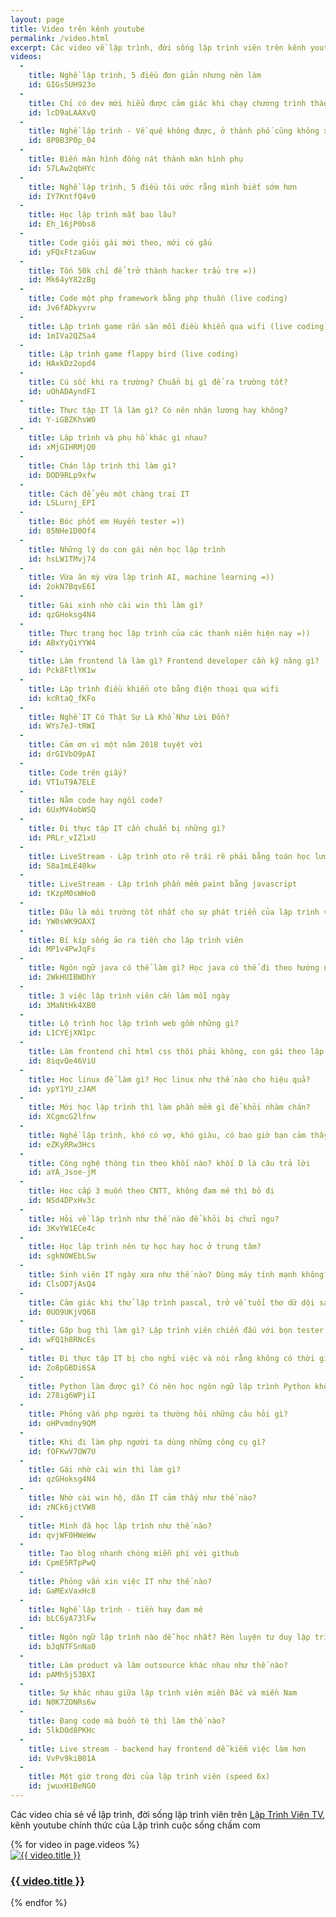 ```yaml
---
layout: page
title: Video trên kênh youtube
permalink: /video.html
excerpt: Các video về lập trình, đời sống lập trình viên trên kênh youtube chính thức của Lập trình cuộc sống chấm com
videos:
  -
    title: Nghề lập trình, 5 điều đơn giản nhưng nên làm
    id: GIGs5UH923o
  -
    title: Chỉ có dev mới hiểu được cảm giác khi chạy chương trình thành công
    id: lcD9aLAAXvQ
  -
    title: Nghề lập trình - Về quê không được, ở thành phố cũng không xong
    id: 8P0B3P0p_04
  -
    title: Biến màn hình đồng nát thành màn hình phụ
    id: 57LAw2qbHYc
  -
    title: Nghề lập trình, 5 điều tôi ước rằng mình biết sớm hơn
    id: IY7KntfQ4v0
  -
    title: Học lập trình mất bao lâu?
    id: Eh_16jP0bs8
  -
    title: Code giỏi gái mới theo, mới có gấu
    id: yFQxFtzaGuw
  -
    title: Tốn 50k chỉ để trở thành hacker trẩu tre =))
    id: Mk64yY82zBg
  -
    title: Code một php framework bằng php thuần (live coding)
    id: Jv6fADkyvrw
  -
    title: Lập trình game rắn săn mồi điều khiển qua wifi (live coding)
    id: 1mIVa2QZSa4
  -
    title: Lập trình game flappy bird (live coding)
    id: HAxkDz2opd4
  -
    title: Cú sốc khi ra trường? Chuẩn bị gì để ra trường tốt?
    id: uOhADAyndFI
  -
    title: Thực tập IT là làm gì? Có nên nhận lương hay không?
    id: Y-iGBZKhsW0
  -
    title: Lập trình và phụ hồ khác gì nhau?
    id: xMjGIHRMjQ0
  -
    title: Chán lập trình thì làm gì?
    id: DOD9RLp9xfw
  -
    title: Cách để yêu một chàng trai IT
    id: LSLurnj_EPI
  -
    title: Bóc phốt em Huyền tester =))
    id: 85NHe1D0Of4
  -
    title: Những lý do con gái nên học lập trình
    id: hsLW1TMvj74
  -
    title: Vừa ăn mỳ vừa lập trình AI, machine learning =))
    id: 2okN7BqvE6I
  -
    title: Gái xinh nhờ cài win thì làm gì?
    id: qzGHoksg4N4
  -
    title: Thực trạng học lập trình của các thanh niên hiện nay =))
    id: ABxYyQiYYW4
  -
    title: Làm frontend là làm gì? Frontend developer cần kỹ năng gì?
    id: Pck8FtlYK1w
  -
    title: Lập trình điều khiển oto bằng điện thoại qua wifi
    id: kcRtaQ_fKFo
  -
    title: Nghề IT Có Thật Sự Là Khổ Như Lời Đồn?
    id: WYs7eJ-tRWI
  -
    title: Cảm ơn vì một năm 2018 tuyệt vời
    id: drGIVbO9pAI
  -
    title: Code trên giấy?
    id: VT1uT9A7ELE
  -
    title: Nằm code hay ngồi code?
    id: 6UxMV4obWSQ
  -
    title: Đi thực tập IT cần chuẩn bị những gì?
    id: PRLr_vIZ1xU
  -
    title: LiveStream - Lập trình oto rẽ trái rẽ phải bằng toán học lượng giác
    id: 58a1mLE40kw
  -
    title: LiveStream - Lập trình phần mềm paint bằng javascript
    id: tKzpM0sWHo0
  -
    title: Đâu là môi trường tốt nhất cho sự phát triển của lập trình viên?
    id: YW0sWK9OAXI
  -
    title: Bí kíp sống ảo ra tiền cho lập trình viên
    id: MP1v4PwJqFs
  -
    title: Ngôn ngữ java có thể làm gì? Học java có thể đi theo hướng nào?
    id: 2WkHUIBWDhY
  -
    title: 3 việc lập trình viên cần làm mỗi ngày
    id: 3MaNtHk4XB0
  -
    title: Lộ trình học lập trình web gồm những gì?
    id: L1CYEjXN1pc
  -
    title: Làm frontend chỉ html css thôi phải không, con gái theo lập trình game
    id: 8iqvQe46ViU
  -
    title: Học linux để làm gì? Học linux như thế nào cho hiệu quả?
    id: ypY1YU_zJAM
  -
    title: Mới học lập trình thì làm phần mềm gì để khỏi nhàm chán?
    id: XCgmcG2lfnw
  -
    title: Nghề lập trình, khó có vợ, khó giàu, có bao giờ bạn cảm thấy chán nản
    id: eZKyRRw3Hcs
  -
    title: Công nghệ thông tin theo khối nào? khối D là câu trả lời
    id: aYA_Jsoe-jM
  -
    title: Học cấp 3 muốn theo CNTT, không đam mê thì bỏ đi
    id: NSd4DPxHv3c
  -
    title: Hỏi về lập trình như thế nào để khỏi bị chửi ngu?
    id: 3KvYW1ECe4c
  -
    title: Học lập trình nên tự học hay học ở trung tâm?
    id: sgkNOWEbLSw
  -
    title: Sinh viên IT ngày xưa như thế nào? Dùng máy tính mạnh không?
    id: ClsOD7jAsQ4
  -
    title: Cảm giác khi thử lập trình pascal, trở về tuổi thơ dữ dội sau 10 năm 
    id: 0UO9UKjVQ68
  -
    title: Gặp bug thì làm gì? Lập trình viên chiến đấu với bọn tester như thế nào? 
    id: wFQ1h8RNcEs
  -
    title: Đi thực tập IT bị cho nghỉ việc và nói rằng không có thời gian đào tạo 
    id: Zo8pGBDi6SA
  -
    title: Python làm được gì? Có nên học ngôn ngữ lập trình Python không? 
    id: 278ig6WPjiI
  -
    title: Phỏng vấn php người ta thường hỏi những câu hỏi gì?
    id: oHPvmdny9QM
  -
    title: Khi đi làm php người ta dùng những công cụ gì? 
    id: fOFKwV7OW7U
  -
    title: Gái nhờ cài win thì làm gì? 
    id: qzGHoksg4N4
  -
    title: Nhờ cài win hộ, dân IT cảm thấy như thế nào? 
    id: zNCk6jctVW8
  -
    title: Mình đã học lập trình như thế nào?
    id: qvjWF0HWeWw
  -
    title: Tạo blog nhanh chóng miễn phí với github
    id: CpmE5RTpPwQ
  -
    title: Phỏng vấn xin việc IT như thế nào? 
    id: GaMExVaxHc8
  -
    title: Nghề lập trình - tiền hay đam mê
    id: bLC6yA73lFw
  -
    title: Ngôn ngữ lập trình nào dễ học nhất? Rèn luyện tư duy lập trình
    id: bJqNTFSnNa0
  -
    title: Làm product và làm outsource khác nhau như thế nào?
    id: pAMh5j53BXI
  -
    title: Sự khác nhau giữa lập trình viên miền Bắc và miền Nam
    id: N0K7ZONRs6w
  -
    title: Đang code mà buồn tè thì làm thế nào?
    id: 5lkDOd8PKHc
  -
    title: Live stream - backend hay frontend dễ kiếm việc làm hơn
    id: VvPv9kiB01A
  - 
    title: Một giờ trong đời của lập trình viên (speed 6x)
    id: jwuxH1BeNG0
---
```


Các video chia sẻ về lập trình, đời sống lập trình viên trên [Lập Trình Viên TV](https://www.youtube.com/channel/UC5CIt5W4kq4ie0KJEdg2ztg?sub_confirmation=1), kênh youtube chính thức của Lập trình cuộc sống chấm com

<div id="videos">
  {% for video in page.videos %}
  <div class="video">
    <a target="_blank" href="https://www.youtube.com/watch?v={{ video.id }}">
      <img src="https://img.youtube.com/vi/{{ video.id }}/mqdefault.jpg" alt="{{ video.title }}" />
    </a>
    <h3><a target="_blank" href="https://www.youtube.com/watch?v={{ video.id }}">{{ video.title }}</a></h3>
    <div class="clear"></div>
  </div>
  {% endfor %}
</div>



